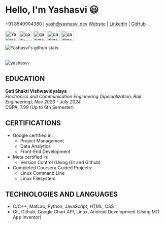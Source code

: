 # Hello, I'm Yashasvi 😃

+91 8540904380 | yash@yashasvi.dev
[Website](https://www.yashasvi.dev) | [LinkedIn](https://www.linkedin.com/in/kmryashasvi) | [GitHub](https://github.com/stlyash)

<p align="left">
 
<a href="https://twitter.com/kmryashasvi" target="blank"><img align="center" src="https://cdn.jsdelivr.net/npm/simple-icons@3.0.1/icons/twitter.svg" alt="Yashasvi" height="30" width="40" /></a>
<a href="https://linkedin.com/in/kmryashasvi" target="blank"><img align="center" src="https://cdn.jsdelivr.net/npm/simple-icons@3.0.1/icons/linkedin.svg" alt="qazi-maaz-arshad" height="30" width="40" /></a>
<a href="https://fb.com/kmryashasvi" target="blank"><img align="center" src="https://cdn.jsdelivr.net/npm/simple-icons@3.0.1/icons/facebook.svg" alt="qazimaaz.arshad.3" height="30" width="40" /></a>
<a href="https://instagram.com/sqlyash/" target="blank"><img align="center" src="https://cdn.jsdelivr.net/npm/simple-icons@3.0.1/icons/instagram.svg" alt="qazimaazarshad/" height="30" width="40" /></a>
<a href="https://www.hackerrank.com/kmryashasvi?hr_r=1" target="blank"><img align="center" src="https://cdn.jsdelivr.net/npm/simple-icons@3.0.1/icons/hackerrank.svg" alt="qazimaazarshad?hr_r=1" height="30" width="40" /></a>
 
</p>

![Yashasvi's github stats](https://github-readme-stats.vercel.app/api?username=stlyash&count_private=true&show_icons=true&hide_border=true)

<br>

  
  <img align="center" src="https://github-readme-streak-stats.herokuapp.com/?user=stlyash&" alt="yashasvi" />

<br>

## EDUCATION

**Gati Shakti Vishwavidyalaya**   
*Electronics and Communication Engineering (Specialization: Rail Engineering), Nov 2020 - July 2024*   
CGPA: 7.99 (Up to 6th Semester)

## CERTIFICATIONS

- Google certified in:
  - Project Management
  - Data Analytics
  - Front-End Development
- Meta certified in:
  - Version Control (Using Git and Github)
- Completed Coursera Guided Projects:
  - Linux Command Line
  - Linux Filesystem

## TECHNOLOGIES AND LANGUAGES

- C/C++, MatLab, Python, JavaScript, HTML, CSS
- Git, Github, Google Chart API, Linux, Android Development (Using MIT App Inventor)

